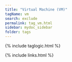 ```yaml
---
title: "Virtual Machine (VM)"
tagName: vm
search: exclude
permalink: tag_vm.html
sidebar: mydoc_sidebar
folder: tags
---
```

{% include taglogic.html %}

{% include links.html %}
